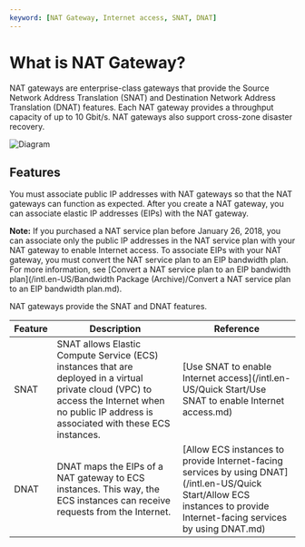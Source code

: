 ```yaml
---
keyword: [NAT Gateway, Internet access, SNAT, DNAT]
---
```


# What is NAT Gateway?

NAT gateways are enterprise-class gateways that provide the Source Network Address Translation \(SNAT\) and Destination Network Address Translation \(DNAT\) features. Each NAT gateway provides a throughput capacity of up to 10 Gbit/s. NAT gateways also support cross-zone disaster recovery.

![Diagram](https://static-aliyun-doc.oss-accelerate.aliyuncs.com/assets/img/en-US/8604485061/p4440.png)

## Features

You must associate public IP addresses with NAT gateways so that the NAT gateways can function as expected. After you create a NAT gateway, you can associate elastic IP addresses \(EIPs\) with the NAT gateway.

**Note:** If you purchased a NAT service plan before January 26, 2018, you can associate only the public IP addresses in the NAT service plan with your NAT gateway to enable Internet access. To associate EIPs with your NAT gateway, you must convert the NAT service plan to an EIP bandwidth plan. For more information, see [Convert a NAT service plan to an EIP bandwidth plan](/intl.en-US/Bandwidth Package (Archive)/Convert a NAT service plan to an EIP bandwidth plan.md).

NAT gateways provide the SNAT and DNAT features.

|Feature|Description|Reference|
|-------|-----------|---------|
|SNAT|SNAT allows Elastic Compute Service \(ECS\) instances that are deployed in a virtual private cloud \(VPC\) to access the Internet when no public IP address is associated with these ECS instances.|[Use SNAT to enable Internet access](/intl.en-US/Quick Start/Use SNAT to enable Internet access.md)|
|DNAT|DNAT maps the EIPs of a NAT gateway to ECS instances. This way, the ECS instances can receive requests from the Internet.|[Allow ECS instances to provide Internet-facing services by using DNAT](/intl.en-US/Quick Start/Allow ECS instances to provide Internet-facing services by using DNAT.md)|


